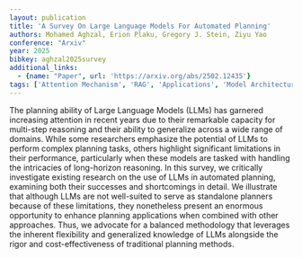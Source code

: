 ```yaml
---
layout: publication
title: 'A Survey On Large Language Models For Automated Planning'
authors: Mohamed Aghzal, Erion Plaku, Gregory J. Stein, Ziyu Yao
conference: "Arxiv"
year: 2025
bibkey: aghzal2025survey
additional_links:
  - {name: "Paper", url: 'https://arxiv.org/abs/2502.12435'}
tags: ['Attention Mechanism', 'RAG', 'Applications', 'Model Architecture', 'Survey Paper', 'Reinforcement Learning']
---
```

The planning ability of Large Language Models (LLMs) has garnered increasing
attention in recent years due to their remarkable capacity for multi-step
reasoning and their ability to generalize across a wide range of domains. While
some researchers emphasize the potential of LLMs to perform complex planning
tasks, others highlight significant limitations in their performance,
particularly when these models are tasked with handling the intricacies of
long-horizon reasoning. In this survey, we critically investigate existing
research on the use of LLMs in automated planning, examining both their
successes and shortcomings in detail. We illustrate that although LLMs are not
well-suited to serve as standalone planners because of these limitations, they
nonetheless present an enormous opportunity to enhance planning applications
when combined with other approaches. Thus, we advocate for a balanced
methodology that leverages the inherent flexibility and generalized knowledge
of LLMs alongside the rigor and cost-effectiveness of traditional planning
methods.
